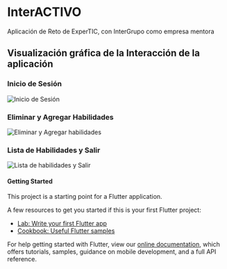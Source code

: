 # InterACTIVO

Aplicación de Reto de ExperTIC, con InterGrupo como empresa mentora

## Visualización gráfica de la Interacción de la aplicación

### Inicio de Sesión

![Inicio de Sesión](GIFsProyectoInterACTIVO/GIF1-Login.gif)  

### Eliminar y Agregar Habilidades

![Eliminar y Agregar habilidades](GIFsProyectoInterACTIVO/GIF2-Eliminar&Agregar.gif)  

### Lista de Habilidades y Salir

![Lista de habilidades y Salir](GIFsProyectoInterACTIVO/GIF3-Lista&Salir.gif)

#### Getting Started

This project is a starting point for a Flutter application.

A few resources to get you started if this is your first Flutter project:

- [Lab: Write your first Flutter app](https://flutter.dev/docs/get-started/codelab)
- [Cookbook: Useful Flutter samples](https://flutter.dev/docs/cookbook)

For help getting started with Flutter, view our
[online documentation](https://flutter.dev/docs), which offers tutorials,
samples, guidance on mobile development, and a full API reference.
